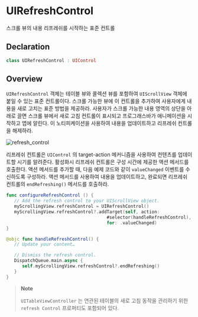 # UIRefreshControl

스크롤 뷰의 내용 리프레쉬를 시작하는 표준 컨트롤

## Declaration

```swift
class UIRefreshControl : UIControl
```

## Overview

`UIRefreshControl` 객체는 테이블 뷰와 콜렉션 뷰를 포함하여 `UIScrollView` 객체에 붙일 수 있는 표준 컨트롤이다. 스크롤 가능한 뷰에 이 컨트롤을 추가하여 사용자에게 내용을 새로 고치는 표준 방법을 제공하라. 사용자가 스크롤 가능한 내용 영역의 상단을 아래로 끌면 스크롤 뷰에서 새로 고침 컨트롤이 표시되고 프로그래스바가 애니메이션을 시작하고 앱에 알린다. 이 노티피케이션을 사용하여 내용을 업데이트하고 리프레쉬 컨트롤을 해제하라.

![refresh\_control](../.gitbook/assets/refresh_control.png)

리프레쉬 컨트롤은 `UIControl` 의 target-action 메커니즘을 사용하여 컨텐츠를 업데이트할 시기를 알려준다. 활성화시 리프레쉬 컨트롤은 구성 시간에 제공한 액션 메서드를 호출한다. 액션 메서드를 추가할 때, 다음 예제 코드와 같이 `valueChanged` 이벤트를 수신하도록 구성하라. 액션 메서드를 사용하여 내용을 업데이트하고, 완료되면 리프레쉬 컨트롤의 `endRefreshing()` 메서드를 호출하라.

```swift
func configureRefreshControl () {
   // Add the refresh control to your UIScrollView object.
   myScrollingView.refreshControl = UIRefreshControl()
   myScrollingView.refreshControl?.addTarget(self, action:
                                      #selector(handleRefreshControl),
                                      for: .valueChanged)
}

@objc func handleRefreshControl() {
   // Update your content…

   // Dismiss the refresh control.
   DispatchQueue.main.async {
      self.myScrollingView.refreshControl?.endRefreshing()
   }
}
```

> **Note**
>
> `UITableViewController` 는 연관된 테이블의 새로 고침 동작을 관리하기 위한 `refresh Control` 프로퍼티도 포함되어 있다.

